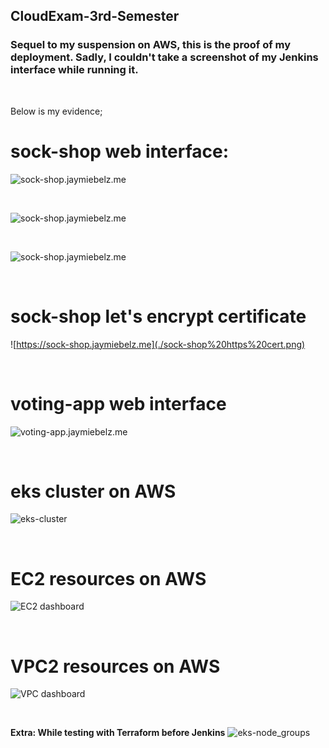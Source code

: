 ## CloudExam-3rd-Semester

### Sequel to my suspension on AWS, this is the proof of my deployment. Sadly, I couldn't take a screenshot of my Jenkins interface while running it.  

<br>

Below is my evidence; 
# **sock-shop web interface**:
![sock-shop.jaymiebelz.me](./sock-shop.jaymiebelz.me.png)

<br>

![sock-shop.jaymiebelz.me](./sock-shop.jaymiebelz.me(2).png)

<br>

![sock-shop.jaymiebelz.me](./mobile-view_sock-shop.png)

<br>

# **sock-shop let's encrypt certificate**
![https://sock-shop.jaymiebelz.me](./sock-shop%20https%20cert.png)

<br>

# **voting-app web interface**
![voting-app.jaymiebelz.me](./voting-app.jaymiebelz.me.png)

<br>

# **eks cluster on AWS**
![eks-cluster](./eks-%20cluster.png)

<br>

# **EC2 resources on AWS**
![EC2 dashboard](./Instances.png)

<br>

# **VPC2 resources on AWS**
![VPC dashboard](./vpc.png)

<br>

**Extra: While testing with Terraform before Jenkins**
![eks-node_groups](./terraform%20eks%20deployment.png)

